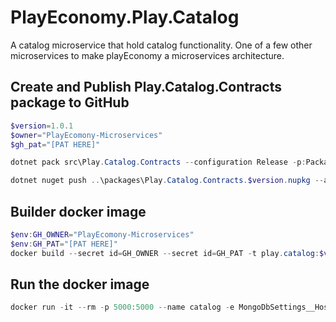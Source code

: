 # PlayEconomy.Play.Catalog

A catalog microservice that hold catalog functionality. One of a few other microservices to make playEconomy a microservices architecture.

## Create and Publish Play.Catalog.Contracts package to GitHub

```powershell
$version=1.0.1
$owner="PlayEcomony-Microservices"
$gh_pat="[PAT HERE]"

dotnet pack src\Play.Catalog.Contracts --configuration Release -p:PackageVersion=$version -p:RepositoryUrl=https://github.com/$owner/Play.Catalog -o ..\packages

dotnet nuget push ..\packages\Play.Catalog.Contracts.$version.nupkg --api-key $gh_pat --source "github"
```

## Builder docker image

```powershell
$env:GH_OWNER="PlayEcomony-Microservices"
$env:GH_PAT="[PAT HERE]"
docker build --secret id=GH_OWNER --secret id=GH_PAT -t play.catalog:$version . 
```

## Run the docker image

```powershell
docker run -it --rm -p 5000:5000 --name catalog -e MongoDbSettings__Host=mongo -e RabbitMQSettings__Host=rabbitmq  --network playinfra_default play.catalog:$version
```
